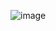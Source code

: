 ![image](https://github.com/deepdk/TidyTuesday_2023/assets/31981663/5b98004d-81af-4b5a-8fec-82ec82475027)
